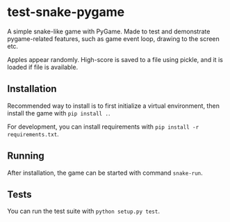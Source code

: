 # test-snake-pygame
A simple snake-like game with PyGame. Made to test and demonstrate pygame-related features, such as game event loop, drawing to the screen etc.

Apples appear randomly. High-score is saved to a file using pickle, and it is loaded if file is available.

## Installation

Recommended way to install is to first initialize a virtual environment, then
install the game with `pip install .`.

For development, you can install requirements with `pip install -r requirements.txt`.

## Running

After installation, the game can be started with command `snake-run`.

## Tests

You can run the test suite with `python setup.py test`.
